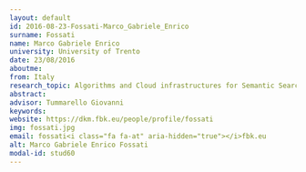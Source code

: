 ```yaml
---
layout: default 
id: 2016-08-23-Fossati-Marco_Gabriele_Enrico
surname: Fossati
name: Marco Gabriele Enrico
university: University of Trento
date: 23/08/2016
aboutme: 
from: Italy
research_topic: Algorithms and Cloud infrastructures for Semantic Search Engines
abstract: 
advisor: Tummarello Giovanni
keywords: 
website: https://dkm.fbk.eu/people/profile/fossati
img: fossati.jpg
email: fossati<i class="fa fa-at" aria-hidden="true"></i>fbk.eu
alt: Marco Gabriele Enrico Fossati
modal-id: stud60
---
```

